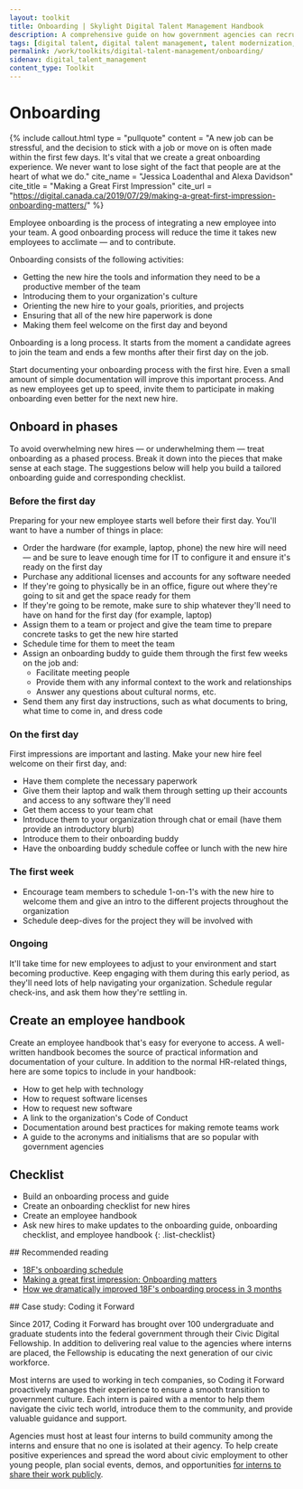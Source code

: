 ```yaml
---
layout: toolkit
title: Onboarding | Skylight Digital Talent Management Handbook
description: A comprehensive guide on how government agencies can recruit, hire, onboard, and retain digital talent.
tags: [digital talent, digital talent management, talent modernization, guide]
permalink: /work/toolkits/digital-talent-management/onboarding/
sidenav: digital_talent_management
content_type: Toolkit
---
```


# Onboarding

{% include callout.html
  type = "pullquote"
  content = "A new job can be stressful, and the decision to stick with a job or move on is often made within the first few days. It's vital that we create a great onboarding experience. We never want to lose sight of the fact that people are at the heart of what we do."
  cite_name = "Jessica Loadenthal and Alexa Davidson"
  cite_title = "Making a Great First Impression"
  cite_url = "https://digital.canada.ca/2019/07/29/making-a-great-first-impression-onboarding-matters/"
%}

Employee onboarding is the process of integrating a new employee into your team. A good onboarding process will reduce the time it takes new employees to acclimate — and to contribute.

Onboarding consists of the following activities:

- Getting the new hire the tools and information they need to be a productive member of the team
- Introducing them to your organization's culture
- Orienting the new hire to your goals, priorities, and projects
- Ensuring that all of the new hire paperwork is done
- Making them feel welcome on the first day and beyond

Onboarding is a long process. It starts from the moment a candidate agrees to join the team and ends a few months after their first day on the job.

Start documenting your onboarding process with the first hire. Even a small amount of simple documentation will improve this important process. And as new employees get up to speed, invite them to participate in making onboarding even better for the next new hire.

## Onboard in phases

To avoid overwhelming new hires — or underwhelming them — treat onboarding as a phased process. Break it down into the pieces that make sense at each stage. The suggestions below will help you build a tailored onboarding guide and corresponding checklist.

### Before the first day

Preparing for your new employee starts well before their first day. You'll want to have a number of things in place:

- Order the hardware (for example, laptop, phone) the new hire will need — and be sure to leave enough time for IT to configure it and ensure it's ready on the first day
- Purchase any additional licenses and accounts for any software needed
- If they're going to physically be in an office, figure out where they're going to sit and get the space ready for them
- If they're going to be remote, make sure to ship whatever they'll need to have on hand for the first day (for example, laptop)
- Assign them to a team or project and give the team time to prepare concrete tasks to get the new hire started
- Schedule time for them to meet the team
- Assign an onboarding buddy to guide them through the first few weeks on the job and:
    - Facilitate meeting people
    - Provide them with any informal context to the work and relationships
    - Answer any questions about cultural norms, etc.
- Send them any first day instructions, such as what documents to bring, what time to come in, and dress code

### On the first day

First impressions are important and lasting. Make your new hire feel welcome on their first day, and:

- Have them complete the necessary paperwork
- Give them their laptop and walk them through setting up their accounts and access to any software they'll need
- Get them access to your team chat
- Introduce them to your organization through chat or email (have them provide an introductory blurb)
- Introduce them to their onboarding buddy
- Have the onboarding buddy schedule coffee or lunch with the new hire

### The first week

- Encourage team members to schedule 1-on-1's with the new hire to welcome them and give an intro to the different projects throughout the organization
- Schedule deep-dives for the project they will be involved with

### Ongoing

It'll take time for new employees to adjust to your environment and start becoming productive. Keep engaging with them during this early period, as they'll need lots of help navigating your organization. Schedule regular check-ins, and ask them how they're settling in.

## Create an employee handbook

Create an employee handbook that's easy for everyone to access. A well-written handbook becomes the source of practical information and documentation of your culture. In addition to the normal HR-related things, here are some topics to include in your handbook:

- How to get help with technology
- How to request software licenses
- How to request new software
- A link to the organization's Code of Conduct
- Documentation around best practices for making remote teams work
- A guide to the acronyms and initialisms that are so popular with government agencies

## Checklist

- Build an onboarding process and guide
- Create an onboarding checklist for new hires
- Create an employee handbook
- Ask new hires to make updates to the onboarding guide, onboarding checklist, and employee handbook
{: .list-checklist}

<div class="callout--note" markdown='1'>
## Recommended reading

- [18F's onboarding schedule](https://handbook.18f.gov/onboarding-schedule/)
- [Making a great first impression: Onboarding matters](https://digital.canada.ca/2019/07/29/making-a-great-first-impression-onboarding-matters/)
- [How we dramatically improved 18F's onboarding process in 3 months](https://18f.gsa.gov/2015/12/01/how-we-dramatically-improved-18fs-onboarding-process-in-3-months/)
</div>

<div class="callout callout--case-study" markdown="1">
## Case study: Coding it Forward

Since 2017, Coding it Forward has brought over 100 undergraduate and graduate students into the federal government through their Civic Digital Fellowship. In addition to delivering real value to the agencies where interns are placed, the Fellowship is educating the next generation of our civic workforce.

Most interns are used to working in tech companies, so Coding it Forward proactively manages their experience to ensure a smooth transition to government culture. Each intern is paired with a mentor to help them navigate the civic tech world, introduce them to the community, and provide valuable guidance and support.

Agencies must host at least four interns to build community among the interns and ensure that no one is isolated at their agency. To help create positive experiences and spread the word about civic employment to other young people, plan social events, demos, and opportunities [for interns to share their work publicly](https://github.com/codingitforward/cdfdemoday2019).
</div>
